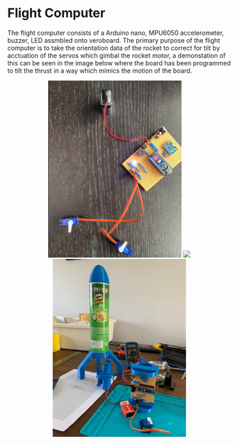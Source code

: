 # Flight Computer

The flight computer consists of a Arduino nano, MPU6050 accelerometer, buzzer, LED assmbled onto veroboard. The primary purpose of the flight computer is to take
the orientation data of the rocket to correct for tilt by acctuation of the servos which gimbal the rocket motor, a demonstation of this can be seen in the image below where
the board has been programmed to tilt the thrust in a way which mimics the motion of the board.

<p align="center">
  <img width="300" src="img/circuit.png"> <img width="320" src="img/gimbaltest.gif"> <img width="300" src="img/partsview.jpg"> 
</p> 
